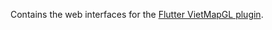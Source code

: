 Contains the web interfaces for the [Flutter VietMapGL plugin](https://github.com/maplibre/flutter-maplibre-gl).